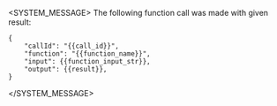 <SYSTEM_MESSAGE>
The following function call was made with given result:

```
{
    "callId": "{{call_id}}",
    "function": "{{function_name}}",
    "input": {{function_input_str}},
    "output": {{result}},
}
```
</SYSTEM_MESSAGE>